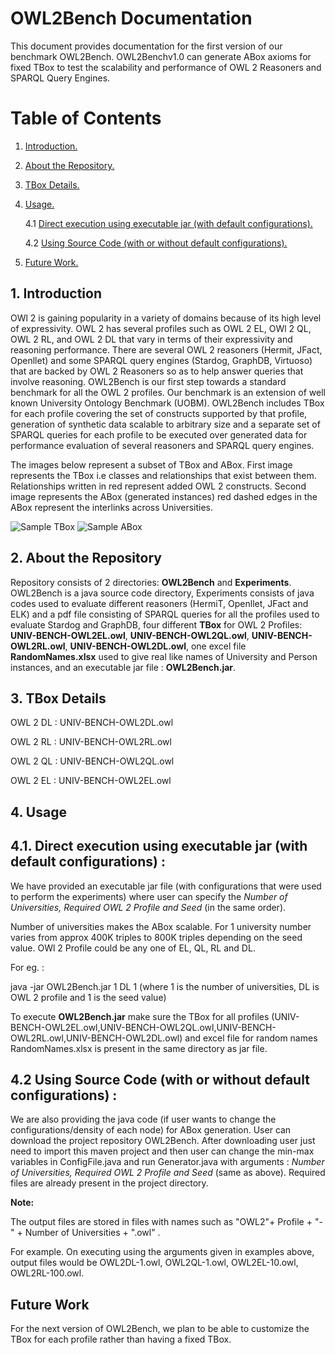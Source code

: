 # OWL2Bench Documentation
This document provides documentation for the first version of our benchmark OWL2Bench. OWL2Benchv1.0 can generate ABox axioms for fixed TBox to test the scalability and performance of OWL 2 Reasoners and SPARQL Query Engines.

# Table of Contents
1. [ Introduction. ](#intro)

2. [ About the Repository. ](#repo)

3. [ TBox Details. ](#tbox)

4. [ Usage. ](#usage)

   4.1 [ Direct execution using executable jar (with default configurations). ](#exe)
   
   4.2 [ Using Source Code (with or without default configurations). ](#code)
   
5. [ Future Work. ](#future)
<a name="intro"></a>
## 1. Introduction
OWl 2 is gaining popularity in a variety of domains because of its high level of expressivity. OWL 2 has several profiles such as OWL 2 EL, OWl 2 QL, OWL 2 RL, and OWL 2 DL that vary in terms of their expressivity and reasoning performance. There are several OWL 2 reasoners (Hermit, JFact, Openllet) and some SPARQL query engines (Stardog, GraphDB, Virtuoso) that are backed by OWL 2 Reasoners so as to help answer queries that involve reasoning. OWL2Bench is our first step towards a standard benchmark for all the OWL 2 profiles. Our benchmark is an extension of well known University Ontology Benchmark (UOBM). OWL2Bench includes TBox for each profile covering the set of constructs supported by that profile, generation of synthetic data scalable to arbitrary size and a separate set of SPARQL queries for each profile to be executed over generated data for performance evaluation of several reasoners and SPARQL query engines.

The images below represent a subset of TBox and ABox. First image represents the TBox i.e classes and relationships that exist between them. Relationships written in red represent added OWL 2 constructs. Second image represents the ABox (generated instances) red dashed edges in the ABox represent the interlinks across Universities.

![Sample TBox](https://github.com/GunjanSingh1/owl2dl-benchmark/blob/master/Images/Sample%20TBox.png)
![Sample ABox](https://github.com/GunjanSingh1/owl2dl-benchmark/blob/master/Images/Sample%20ABox.png)



<a name="repo"></a>

## 2. About the Repository
Repository consists of 2 directories: **OWL2Bench** and **Experiments**. OWL2Bench is a java source code directory, Experiments consists of java codes used to evaluate different reasoners (HermiT, Openllet, JFact and ELK) and a pdf file consisting of SPARQL queries for all the profiles used to evaluate Stardog and GraphDB, four different **TBox** for OWL 2 Profiles: **UNIV-BENCH-OWL2EL.owl**, **UNIV-BENCH-OWL2QL.owl**, **UNIV-BENCH-OWL2RL.owl**, **UNIV-BENCH-OWL2DL.owl**, one excel file **RandomNames.xlsx** used to give real like names of University and Person instances, and an executable jar file : **OWL2Bench.jar**. 

<a name="tbox"></a>

## 3. TBox Details 

OWL 2 DL : UNIV-BENCH-OWL2DL.owl

OWL 2 RL : UNIV-BENCH-OWL2RL.owl

OWL 2 QL : UNIV-BENCH-OWL2QL.owl

OWL 2 EL : UNIV-BENCH-OWL2EL.owl

<a name="usage"></a>
## 4. Usage
<a name="exe"></a>
## 4.1. Direct execution using executable jar (with default configurations) :

We have provided an executable jar file (with configurations that were used to perform the experiments) where user can specify the *Number of Universities, Required OWL 2 Profile and Seed* (in the same order). 
           
Number of universities makes the ABox scalable. For 1 university number varies from approx 400K triples to 800K triples depending on the seed value. OWl 2 Profile could be any one of EL, QL, RL and DL.         

For eg. : 

java -jar OWL2Bench.jar 1 DL 1 (where 1 is the number of universities,  DL is OWL 2 profile and 1 is the seed value)


To execute **OWL2Bench.jar** make sure the TBox for all profiles (UNIV-BENCH-OWL2EL.owl,UNIV-BENCH-OWL2QL.owl,UNIV-BENCH-OWL2RL.owl,UNIV-BENCH-OWL2DL.owl) and excel file for random names RandomNames.xlsx is present in the same directory as jar file. 
<a name="code"></a>
## 4.2 Using Source Code (with or without default configurations) :

We are also providing the java code (if user wants to change the configurations/density of each node) for ABox generation. User can download the project repository OWL2Bench. After downloading user just need to import this maven project and then user can change the min-max variables in ConfigFile.java and run Generator.java with arguments : *Number of Universities, Required OWL 2 Profile and Seed* (same as above). Required files are already present in the project directory. 
           
**Note:** 

The output files are stored in files with names such as "OWL2"+ Profile + "-" + Number of Universities + ".owl" . 

For example. On executing using the arguments given in examples above, output files would be OWL2DL-1.owl, OWL2QL-1.owl, OWL2EL-10.owl, OWL2RL-100.owl. 

<a name="future"></a>
## Future Work

For the next version of OWL2Bench, we plan to be able to customize the TBox for each profile rather than having a fixed TBox.
           
